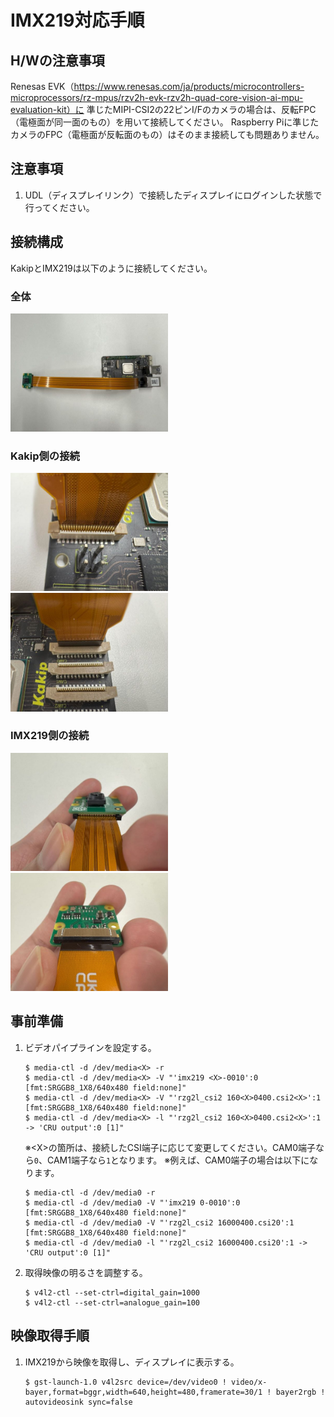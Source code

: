 # IMX219対応手順

## H/Wの注意事項
Renesas EVK（https://www.renesas.com/ja/products/microcontrollers-microprocessors/rz-mpus/rzv2h-evk-rzv2h-quad-core-vision-ai-mpu-evaluation-kit）に
準じたMIPI-CSI2の22ピンI/Fのカメラの場合は、反転FPC（電極面が同一面のもの）を用いて接続してください。
Raspberry Piに準じたカメラのFPC（電極面が反転面のもの）はそのまま接続しても問題ありません。

## 注意事項

1. UDL（ディスプレイリンク）で接続したディスプレイにログインした状態で行ってください。

## 接続構成

KakipとIMX219は以下のように接続してください。
### 全体
<img src="./image/image-0.jpg" width="50%">

### Kakip側の接続
<img src="./image/image-1.jpg" width="50%">
<img src="./image/image-2.jpg" width="50%">

### IMX219側の接続
<img src="./image/image-3.jpg" width="50%">
<img src="./image/image-4.jpg" width="50%">

## 事前準備

1. ビデオパイプラインを設定する。

    ```
    $ media-ctl -d /dev/media<X> -r
    $ media-ctl -d /dev/media<X> -V "'imx219 <X>-0010':0 [fmt:SRGGB8_1X8/640x480 field:none]"
    $ media-ctl -d /dev/media<X> -V "'rzg2l_csi2 160<X>0400.csi2<X>':1 [fmt:SRGGB8_1X8/640x480 field:none]"
    $ media-ctl -d /dev/media<X> -l "'rzg2l_csi2 160<X>0400.csi2<X>':1 -> 'CRU output':0 [1]"
    ```

    ※\<X>の箇所は、接続したCSI端子に応じて変更してください。CAM0端子なら`0`、CAM1端子なら`1`となります。
    ※例えば、CAM0端子の場合は以下になります。
    ```
    $ media-ctl -d /dev/media0 -r
    $ media-ctl -d /dev/media0 -V "'imx219 0-0010':0 [fmt:SRGGB8_1X8/640x480 field:none]"
    $ media-ctl -d /dev/media0 -V "'rzg2l_csi2 16000400.csi20':1 [fmt:SRGGB8_1X8/640x480 field:none]"
    $ media-ctl -d /dev/media0 -l "'rzg2l_csi2 16000400.csi20':1 -> 'CRU output':0 [1]"
    ```

2. 取得映像の明るさを調整する。
    
    ```
    $ v4l2-ctl --set-ctrl=digital_gain=1000
    $ v4l2-ctl --set-ctrl=analogue_gain=100
    ```

## 映像取得手順

1. IMX219から映像を取得し、ディスプレイに表示する。

    ```
    $ gst-launch-1.0 v4l2src device=/dev/video0 ! video/x-bayer,format=bggr,width=640,height=480,framerate=30/1 ! bayer2rgb ! autovideosink sync=false
    ```
